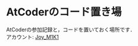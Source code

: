 # AtCoderのコード置き場

AtCoderの参加記録と，コードを置いておく場所です．  
アカウント: [Joy_M1K1](https://atcoder.jp/users/Joy_M1K1)
